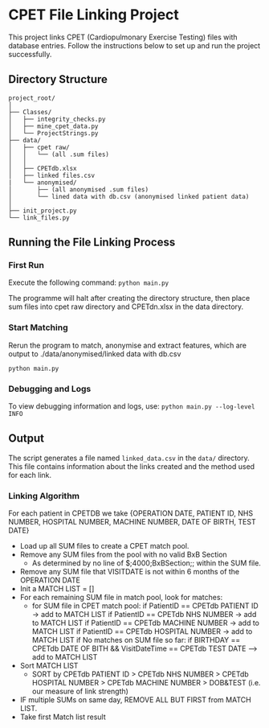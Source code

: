 # CPET File Linking Project

This project links CPET (Cardiopulmonary Exercise Testing) files with database entries. Follow the instructions below to set up and run the project successfully.



## Directory Structure
```
project_root/
│
├── Classes/
│   ├── integrity_checks.py
│   ├── mine_cpet_data.py
│   └── ProjectStrings.py
├── data/
│   ├── cpet raw/
│   │   └── (all .sum files)
│   │
│   ├── CPETdb.xlsx
│   ├── linked files.csv
|   └── anonymised/
│       ├── (all anonymised .sum files)
│       └── lined data with db.csv (anonymised linked patient data)
│
├── init_project.py
└── link_files.py
```
## Running the File Linking Process

### First Run
Execute the following command:
`python main.py`

The programme will halt after creating the directory structure, then place sum files into cpet raw directory and CPETdn.xlsx in the data directory.

### Start Matching
Rerun the program to match, anonymise and extract features, which are output to ./data/anonymised/linked data with db.csv

`python main.py`

### Debugging and Logs

To view debugging information and logs, use:
`python main.py --log-level INFO`

## Output

The script generates a file named `linked_data.csv` in the `data/` directory. This file contains information about the links created and the method used for each link.

### Linking Algorithm

For each patient in CPETDB we take {OPERATION DATE, PATIENT ID, NHS NUMBER, HOSPITAL NUMBER, MACHINE NUMBER, DATE OF BIRTH, TEST DATE}

- Load up all SUM files to create a CPET match pool.
- Remove any SUM files from the pool with no valid BxB Section
    -  As determined by no line of $;4000;BxBSection;; within the SUM file.
- Remove any SUM file that VISITDATE is not within 6 months of the OPERATION DATE
- Init a MATCH LIST = []
- For each remaining SUM file in match pool, look for matches:
    - for SUM file in CPET match pool: if PatientID == CPETdb PATIENT ID -> add to MATCH LIST if PatientID == CPETdb NHS NUMBER -> add to MATCH LIST if PatientID == CPETdb MACHINE NUMBER -> add to MATCH LIST if PatientID == CPETdb HOSPITAL NUMBER -> add to MATCH LIST if No matches on SUM file so far: if BIRTHDAY == CPETdb DATE OF BITH && VisitDateTime == CPETdb TEST DATE --> add to MATCH LIST
- Sort MATCH LIST
    - SORT by CPETdb PATIENT ID > CPETdb NHS NUMBER > CPETdb HOSPITAL NUMBER > CPETdb MACHINE NUMBER > DOB&TEST (i.e. our measure of link strength)
- IF multiple SUMs on same day, REMOVE ALL BUT FIRST from MATCH LIST.
- Take first Match list result